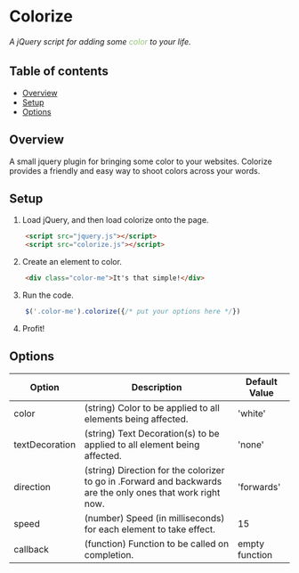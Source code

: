 # Colorize
###### A jQuery script for adding some <span style = 'color:#98c379;'>color</span> to your life.

## Table of contents
 - [Overview](#overview)
 - [Setup](#setup)
 - [Options](#options)

## Overview
A small jquery plugin for bringing some color to your websites. Colorize provides a friendly and easy way to shoot colors across your words.

## Setup
1. Load jQuery, and then load colorize onto the page.
``` html
    <script src="jquery.js"></script>
    <script src="colorize.js"></script>
```
2. Create an element to color.
```html
    <div class="color-me">It's that simple!</div>
```
3. Run the code.
```js
    $('.color-me').colorize({/* put your options here */})
```
4. Profit!

## Options
| Option         | Description | Default Value |
| ---------------|-------------|---------------|
| color          | (string) Color to be applied to all elements being affected. | 'white'
| textDecoration | (string) Text Decoration(s) to be applied to all element being affected. | 'none'
| direction      | (string) Direction for the colorizer to go in .Forward and backwards are the only ones that work right now. | 'forwards'
| speed          | (number) Speed (in milliseconds) for each element to take effect. | 15
| callback       | (function) Function to be called on completion. |empty function
